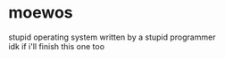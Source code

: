 # moewos
stupid operating system written by a stupid programmer <br>
idk if i'll finish this one too

